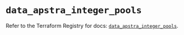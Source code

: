 # `data_apstra_integer_pools`

Refer to the Terraform Registry for docs: [`data_apstra_integer_pools`](https://registry.terraform.io/providers/juniper/apstra/0.94.0/docs/data-sources/integer_pools).
